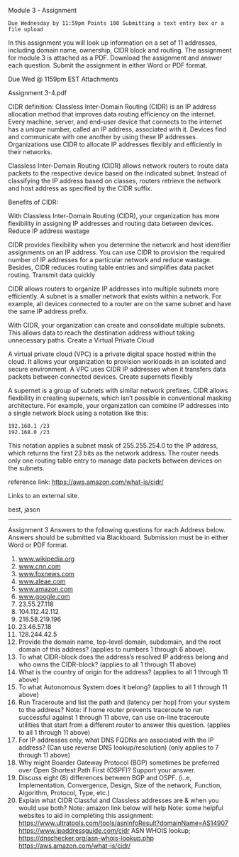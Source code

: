 Module 3 - Assignment

    Due Wednesday by 11:59pm Points 100 Submitting a text entry box or a file upload

In this assignment you will look up information on a set of 11 addresses, including domain name, ownership, CIDR block and routing. The assignment for module 3 is attached as a PDF. Download the assignment and answer each question. Submit the assignment in either Word or PDF format.

Due Wed @ 1159pm EST
Attachments

Assignment 3-4.pdf

CIDR definition:   Classless Inter-Domain Routing (CIDR) is an IP address allocation method that improves data routing efficiency on the internet. Every machine, server, and end-user device that connects to the internet has a unique number, called an IP address, associated with it. Devices find and communicate with one another by using these IP addresses. Organizations use CIDR to allocate IP addresses flexibly and efficiently in their networks. 

 

Classless Inter-Domain Routing (CIDR) allows network routers to route data packets to the respective device based on the indicated subnet. Instead of classifying the IP address based on classes, routers retrieve the network and host address as specified by the CIDR suffix.

 

Benefits of CIDR:

With Classless Inter-Domain Routing (CIDR), your organization has more flexibility in assigning IP addresses and routing data between devices.
Reduce IP address wastage

CIDR provides flexibility when you determine the network and host identifier assignments on an IP address. You can use CIDR to provision the required number of IP addresses for a particular network and reduce wastage. Besides, CIDR reduces routing table entries and simplifies data packet routing. 
Transmit data quickly

CIDR allows routers to organize IP addresses into multiple subnets more efficiently. A subnet is a smaller network that exists within a network. For example, all devices connected to a router are on the same subnet and have the same IP address prefix.

With CIDR, your organization can create and consolidate multiple subnets. This allows data to reach the destination address without taking unnecessary paths. 
Create a Virtual Private Cloud

A virtual private cloud (VPC) is a private digital space hosted within the cloud. It allows your organization to provision workloads in an isolated and secure environment. A VPC uses CIDR IP addresses when it transfers data packets between connected devices. 
Create supernets flexibly

A supernet is a group of subnets with similar network prefixes. CIDR allows flexibility in creating supernets, which isn’t possible in conventional masking architecture. For example, your organization can combine IP addresses into a single network block using a notation like this:

    192.168.1 /23 
    192.168.0 /23

This notation applies a subnet mask of 255.255.254.0 to the IP address, which returns the first 23 bits as the network address. The router needs only one routing table entry to manage data packets between devices on the subnets.

 

reference link:    https://aws.amazon.com/what-is/cidr/

Links to an external site.  

 

best, jason

-----

Assignment 3
Answers to the following questions for each Address below. Answers should be
submitted via Blackboard. Submission must be in either Word or PDF format.
1. www.wikipedia.org
2. www.cnn.com
3. www.foxnews.com
4. www.aleae.com
5. www.amazon.com
6. www.google.com
7. 23.55.27.118
8. 104.112.42.112
9. 216.58.219.196
10. 23.46.57.18
11. 128.244.42.5
1. Provide the domain name, top-level domain, subdomain, and the root domain of this
address? (applies to numbers 1 through 6 above).
2. To what CIDR-block does the address’s resolved IP address belong and who owns the
CIDR-block? (applies to all 1 through 11 above)
3. What is the country of origin for the address? (applies to all 1 through 11 above)
4. To what Autonomous System does it belong? (applies to all 1 through 11 above)
5. Run Traceroute and list the path and (latency per hop) from your system to the
address? Note: if home router prevents traceroute to run successful against 1 through
11 above, can use on-line traceroute utilities that start from a different router to answer
this question. (applies to all 1 through 11 above)
6. For IP addresses only, what DNS FQDNs are associated with the IP address?
(Can use reverse DNS lookup/resolution) (only applies to 7 through 11 above)
7. Why might Boarder Gateway Protocol (BGP) sometimes be preferred over Open
Shortest Path First (OSPF)? Support your answer.
8. Discuss eight (8) differences between BGP and OSPF. (i..e, Implementation,
Convergence, Design, Size of the network, Function, Algorithm, Protocol, Type, etc.)
9. Explain what CIDR Classful and Classless addresses are & when you would use both?
Note: amazon link below will help
Note: some helpful websites to aid in completing this assignment:
https://www.ultratools.com/tools/asnInfoResult?domainName=AS14907 
https://www.ipaddressguide.com/cidr
ASN WHOIS lookup; https://dnschecker.org/asn-whois-lookup.php
https://aws.amazon.com/what-is/cidr/